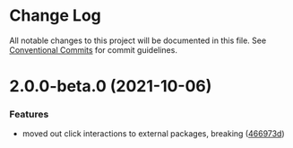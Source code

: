 # Change Log

All notable changes to this project will be documented in this file.
See [Conventional Commits](https://conventionalcommits.org) for commit guidelines.

# 2.0.0-beta.0 (2021-10-06)


### Features

* moved out click interactions to external packages, breaking ([466973d](https://github.com/matteobruni/tsparticles/commit/466973ddbcc382c27c03f7b3518dea99c5e1949c))
